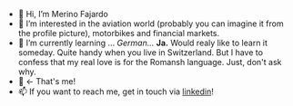 - 👋 Hi, I’m Merino Fajardo
- 👀 I’m interested in the aviation world (probably you can imagine it from the profile picture), motorbikes and financial markets.
- 🌱 I’m currently learning ... _German..._ __Ja.__ Would realy like to learn it someday. Quite handy when you live in Switzerland.
But I have to confess that my real love is for the Romansh language. Just, don't ask why.
- 🦭 ← That's me!
- 📫 If you want to reach me, get in touch via [linkedin](https://www.linkedin.com/in/merinofg/)!

<!---
merinofg/merinofg is a ✨ special ✨ repository because its `README.md` (this file) appears on your GitHub profile.
You can click the Preview link to take a look at your changes.
--->
